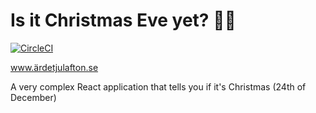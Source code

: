 # Is it Christmas Eve yet? 🎅🎄
[![CircleCI](https://circleci.com/gh/n1mda/is-it-christmas/tree/develop.svg?style=shield)](https://circleci.com/gh/n1mda/is-it-christmas/tree/develop)

www.ärdetjulafton.se

A very complex React application that tells you if it's Christmas (24th of December)
